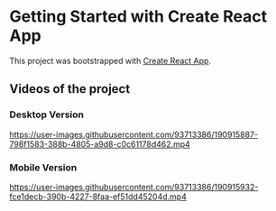 # Getting Started with Create React App

This project was bootstrapped with [Create React App](https://github.com/facebook/create-react-app).

## Videos of the project

### Desktop Version

https://user-images.githubusercontent.com/93713386/190915887-798f1583-388b-4805-a9d8-c0c61178d462.mp4

### Mobile Version

https://user-images.githubusercontent.com/93713386/190915932-fce1decb-390b-4227-8faa-ef51dd45204d.mp4

